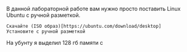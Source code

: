 В данной лабораторной работе вам нужно просто поставить Linux Ubuntu с ручной разметкой.

    Скачайте (ISO образ)[https://ubuntu.com/download/desktop]
    Установите с ручной разметкой
На убунту я выделил 128 гб памяти с 